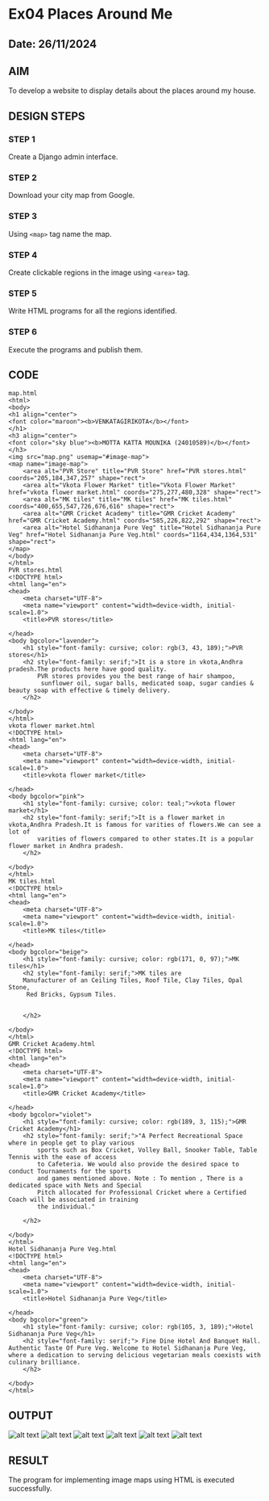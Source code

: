 # Ex04 Places Around Me
## Date: 26/11/2024

## AIM
To develop a website to display details about the places around my house.

## DESIGN STEPS

### STEP 1
Create a Django admin interface.

### STEP 2
Download your city map from Google.

### STEP 3
Using ```<map>``` tag name the map.

### STEP 4
Create clickable regions in the image using ```<area>``` tag.

### STEP 5
Write HTML programs for all the regions identified.

### STEP 6
Execute the programs and publish them.

## CODE
```
map.html
<html>
<body>
<h1 align="center">
<font color="maroon"><b>VENKATAGIRIKOTA</b></font>
</h1>
<h3 align="center">
<font color="sky blue"><b>MOTTA KATTA MOUNIKA (24010589)</b></font>
</h3>
<img src="map.png" usemap="#image-map">
<map name="image-map">
    <area alt="PVR Store" title="PVR Store" href="PVR stores.html" coords="205,184,347,257" shape="rect">
    <area alt="Vkota Flower Market" title="Vkota Flower Market" href="vkota flower market.html" coords="275,277,480,328" shape="rect">
    <area alt="MK tiles" title="MK tiles" href="MK tiles.html" coords="400,655,547,726,676,616" shape="rect">
    <area alt="GMR Cricket Academy" title="GMR Cricket Academy" href="GMR Cricket Academy.html" coords="585,226,822,292" shape="rect">
    <area alt="Hotel Sidhananja Pure Veg" title="Hotel Sidhananja Pure Veg" href="Hotel Sidhananja Pure Veg.html" coords="1164,434,1364,531" shape="rect">
</map>
</body>
</html>
PVR stores.html
<!DOCTYPE html>
<html lang="en"> 
<head>
    <meta charset="UTF-8">
    <meta name="viewport" content="width=device-width, initial-scale=1.0">
    <title>PVR stores</title>

</head>
<body bgcolor="lavender">
    <h1 style="font-family: cursive; color: rgb(3, 43, 189);">PVR stores</h1>
    <h2 style="font-family: serif;">It is a store in vkota,Andhra pradesh.The products here have good quality.
        PVR stores provides you the best range of hair shampoo,
         sunflower oil, sugar balls, medicated soap, sugar candies & beauty soap with effective & timely delivery.
    </h2>
    
</body>
</html>
vkota flower market.html
<!DOCTYPE html>
<html lang="en">
<head>
    <meta charset="UTF-8">
    <meta name="viewport" content="width=device-width, initial-scale=1.0">
    <title>vkota flower market</title>

</head>
<body bgcolor="pink">
    <h1 style="font-family: cursive; color: teal;">vkota flower market</h1>
    <h2 style="font-family: serif;">It is a flower market in vkota,Andhra Pradesh.It is famous for varities of flowers.We can see a lot of 
        varities of flowers compared to other states.It is a popular flower market in Andhra pradesh.
    </h2>
    
</body>
</html>
MK tiles.html
<!DOCTYPE html>
<html lang="en"> 
<head>
    <meta charset="UTF-8">
    <meta name="viewport" content="width=device-width, initial-scale=1.0">
    <title>MK tiles</title>

</head>
<body bgcolor="beige">
    <h1 style="font-family: cursive; color: rgb(171, 0, 97);">MK tiles</h1>
    <h2 style="font-family: serif;">MK tiles are 
    Manufacturer of an Ceiling Tiles, Roof Tile, Clay Tiles, Opal Stone,
     Red Bricks, Gypsum Tiles.


    </h2>
    
</body>
</html>
GMR Cricket Academy.html
<!DOCTYPE html>
<html lang="en"> 
<head>
    <meta charset="UTF-8">
    <meta name="viewport" content="width=device-width, initial-scale=1.0">
    <title>GMR Cricket Academy</title>

</head>
<body bgcolor="violet">
    <h1 style="font-family: cursive; color: rgb(189, 3, 115);">GMR Cricket Academy</h1>
    <h2 style="font-family: serif;">"A Perfect Recreational Space where in people get to play various
        sports such as Box Cricket, Volley Ball, Snooker Table, Table Tennis with the ease of access 
        to Cafeteria. We would also provide the desired space to conduct Tournaments for the sports 
        and games mentioned above. Note : To mention , There is a dedicated space with Nets and Special
        Pitch allocated for Professional Cricket where a Certified Coach will be associated in training 
        the individual."
 
    </h2>
    
</body>
</html>
Hotel Sidhananja Pure Veg.html
<!DOCTYPE html>
<html lang="en"> 
<head>
    <meta charset="UTF-8">
    <meta name="viewport" content="width=device-width, initial-scale=1.0">
    <title>Hotel Sidhananja Pure Veg</title>

</head>
<body bgcolor="green">
    <h1 style="font-family: cursive; color: rgb(105, 3, 189);">Hotel Sidhananja Pure Veg</h1>
    <h2 style="font-family: serif;"> Fine Dine Hotel And Banquet Hall. Authentic Taste Of Pure Veg. Welcome to Hotel Sidhananja Pure Veg, where a dedication to serving delicious vegetarian meals coexists with culinary brilliance.
    </h2>
    
</body>
</html>
```
## OUTPUT
![alt text](<Screenshot 2024-11-26 112922.png>)
![alt text](<Screenshot 2024-11-26 112933.png>)
![alt text](<Screenshot 2024-11-26 112944.png>)
![alt text](<Screenshot 2024-11-26 112956.png>)
![alt text](<Screenshot 2024-11-26 113007.png>)
![alt text](<Screenshot 2024-11-26 113025.png>)

## RESULT
The program for implementing image maps using HTML is executed successfully.
